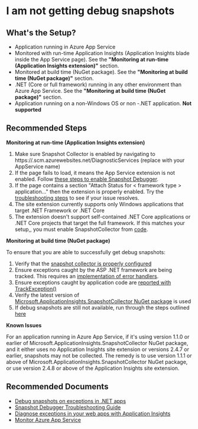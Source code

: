 <properties
    pageTitle="I am not getting debug snapshots"
    description="I am not getting debug snapshots"
    service="microsoft.insights"
    resource="components"
    authors="brahmnes"
    ms.author="brahmnes"
    displayOrder="41"
    selfHelpType="generic"
    supportTopicIds="32602205"
    productPesIds="15693"
    cloudEnvironments="public"
 />
# I am not getting debug snapshots

## What's the Setup?

* Application running in Azure App Service 
* Monitored with run-time Application Insights (Application Insights blade inside the App Service page). See the **"Monitoring at run-time (Application Insights extension)"** section.
* Monitored at build time (NuGet package). See the **"Monitoring at build time (NuGet package)"** section.
* .NET (Core or full framework) running in any other environment than Azure App Service. See the **"Monitoring at build time (NuGet package)"** section.
* Application running on a non-Windows OS or non -.NET application. **Not supported**
 
## **Recommended Steps**

**Monitoring at run-time (Application Insights extension)**

1. Make sure Snapshot Collector is enabled by navigating to https://<app-service-name>.scm.azurewebsites.net/DiagnosticServices (replace <app-service-name> with your AppService name)
2. If the page fails to load, it means the App Service extension is not enabled. Follow [these steps to enable Snapshot Debugger](https://docs.microsoft.com/azure/application-insights/app-insights-azure-web-apps).
3. If the page contains a section "Attach Status for < framework type > application..." then the extension is properly enabled. Try the [troubleshooting steps](https://docs.microsoft.com/azure/application-insights/app-insights-snapshot-debugger#troubleshooting) to see if your issue resolves.
4. The site extension currently supports only Windows applications that target .NET Framework or .NET Core
5. The extension doesn't support self-contained .NET Core applications or .NET Core projects that target the full framework. If this matches your setup,, you must enable SnapshotCollector from [code](https://docs.microsoft.com/azure/application-insights/app-insights-snapshot-debugger#configure-snapshot-collection-for-aspnet-applications).

**Monitoring at build time (NuGet package)**

To ensure that you are able to successfully get debug snapshots:<br>

1. Verify that the [snapshot collector is properly configured](https://go.microsoft.com/fwlink/?linkid=848053#configure-snapshot-collection-for-aspnet-applications)
2. Ensure exceptions caught by the ASP .NET framework are being tracked. This requires an [implementation of error handlers](https://go.microsoft.com/fwlink/?linkid=867931#web-forms).
3. Ensure exceptions caught by application code are [reported with TrackException()](https://go.microsoft.com/fwlink/?linkid=867931#reporting-exceptions-explicitly)
4. Verify the latest version of [Microsoft.ApplicationInsights.SnapshotCollector NuGet package](https://www.NuGet.org/packages/Microsoft.ApplicationInsights.SnapshotCollector) is used
5. If debug snapshots are still not available, run through the steps outlined [here](https://docs.microsoft.com/azure/application-insights/app-insights-snapshot-debugger#troubleshooting)

**Known Issues**

For an application running in Azure App Service, if it's using version 1.1.0 or earlier of Microsoft.ApplicationInsights.SnapshotCollector NuGet package, and it either uses no Application Insights site extension or versions 2.4.7 or earlier, snapshots may not be collected. The remedy is to use version 1.1.1 or above of Microsoft.ApplicationInsights.SnapshotCollector NuGet package, or use version 2.4.8 or above of the Application Insights site extension.<br>

## **Recommended Documents**

* [Debug snapshots on exceptions in .NET apps](https://go.microsoft.com/fwlink/?linkid=848053)<br>
* [Snapshot Debugger Troubleshooting Guide](https://go.microsoft.com/fwlink/?linkid=867932)<br>
* [Diagnose exceptions in your web apps with Application Insights](https://go.microsoft.com/fwlink/?linkid=867931)<br>
* [Monitor Azure App Service](https://docs.microsoft.com/azure/application-insights/app-insights-azure-web-apps)

